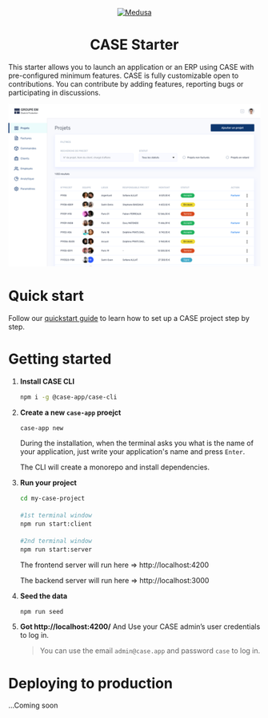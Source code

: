 <p align="center">
  <a href="https://www.case.app">
    <img alt="Medusa" src="https://avatars.githubusercontent.com/u/83036240?s=400&u=09ae7331466d364a857ed566d89b4a3d8e76fbbf&v=4" width="150" />
  </a>
</p>
<h1 align="center" style="font-weight: bold">
  CASE Starter
</h1>

This starter allows you to launch an application or an ERP using CASE with pre-configured minimum features. CASE is fully customizable open to contributions. You can contribute by adding features, reporting bugs or participating in discussions.

![screenshot image](./screenshot.png)

# Quick start

Follow our [quickstart guide](https://docs.case.app) to learn how to set up a CASE project step by step.

# Getting started

1. **Install CASE CLI**

   ```sh
   npm i -g @case-app/case-cli
   ```

2. **Create a new `case-app` proejct**

   ```sh
   case-app new
   ```

   During the installation, when the terminal asks you what is the name of your application, just write your application's name and press `Enter`.

   The CLI will create a monorepo and install dependencies.

3. **Run your project**

   ```sh
   cd my-case-project

   #1st terminal window
   npm run start:client

   #2nd terminal window
   npm run start:server
   ```

   The frontend server will run here => http://localhost:4200

   The backend server will run here => http://localhost:3000

4. **Seed the data**

   ```sh
   npm run seed
   ```

5. **Got http://localhost:4200/**
   And Use your CASE admin’s user credentials to log in.

   > You can use the email `admin@case.app` and password `case` to log in.

# Deploying to production

...Coming soon
